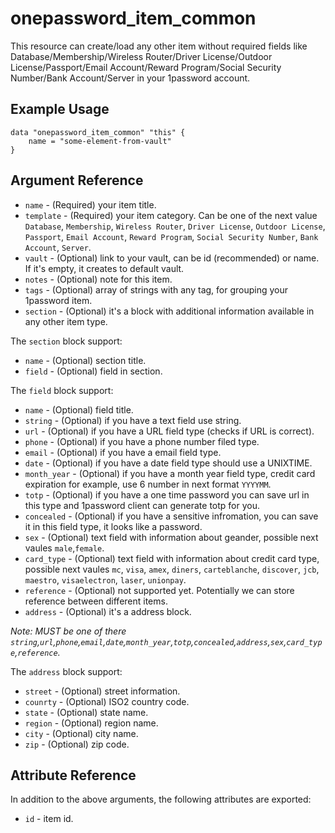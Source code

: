# onepassword_item_common

This resource can create/load any other item without required fields like Database/Membership/Wireless Router/Driver License/Outdoor License/Passport/Email Account/Reward Program/Social Security Number/Bank Account/Server in your 1password account.

## Example Usage

```hcl
data "onepassword_item_common" "this" {
    name = "some-element-from-vault"
}
```

## Argument Reference

* `name` - (Required) your item title.
* `template` - (Required) your item category. Can be one of the next value `Database`, `Membership`, `Wireless Router`, `Driver License`, `Outdoor License`, `Passport`, `Email Account`, `Reward Program`, `Social Security Number`, `Bank Account`, `Server`.
* `vault` - (Optional) link to your vault, can be id (recommended) or name. If it's empty, it creates to default vault.
* `notes` - (Optional) note for this item.
* `tags` - (Optional) array of strings with any tag, for grouping your 1password item.
* `section` - (Optional) it's a block with additional information available in any other item type.

The `section` block support:

* `name` - (Optional) section title.
* `field` - (Optional) field in section.

The `field` block support:

* `name` - (Optional) field title.
* `string` - (Optional) if you have a text field use string.
* `url` - (Optional) if you have a URL field type (checks if URL is correct).
* `phone` - (Optional) if you have a phone number filed type.
* `email` - (Optional) if you have a email field type.
* `date` - (Optional) if you have a date field type should use a UNIXTIME.
* `month_year` - (Optional) if you have a month year field type, credit card expiration for example, use 6 number in next format `YYYYMM`.
* `totp` - (Optional) if you have a one time password you can save url in this type and 1password client can generate totp for you.
* `concealed` - (Optional) if you have a sensitive infromation, you can save it in this field type, it looks like a password.
* `sex` - (Optional) text field with information about geander, possible next vaules `male`,`female`.
* `card_type` - (Optional) text field with information about credit card type, possible next vaules `mc`, `visa`, `amex`, `diners`, `carteblanche`, `discover`, `jcb`, `maestro`, `visaelectron`, `laser`, `unionpay`.
* `reference` - (Optional) not supported yet. Potentially we can store reference between different items.
* `address` - (Optional) it's a address block.

*Note: MUST be one of there `string`,`url`,`phone`,`email`,`date`,`month_year`,`totp`,`concealed`,`address`,`sex`,`card_type`,`reference`.*

The `address` block support:

* `street` - (Optional) street information.
* `counrty` - (Optional) ISO2 country code.
* `state` - (Optional) state name.
* `region` - (Optional) region name.
* `city` - (Optional) city name.
* `zip` - (Optional) zip code.

## Attribute Reference

In addition to the above arguments, the following attributes are exported:

* `id` - item id.
